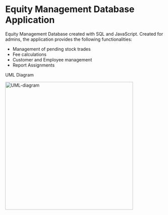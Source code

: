# Equity Management Database Application
Equity Management Database created with SQL and JavaScript. Created for admins, the application provides the following functionalities: 
- Management of pending stock trades
- Fee calculations
- Customer and Employee management 
- Report Assignments 

UML Diagram 

<img width="406" alt="UML-diagram" src="https://user-images.githubusercontent.com/85924348/230220612-c2ca965e-f905-4c92-97df-9b46f1d0b189.PNG">
